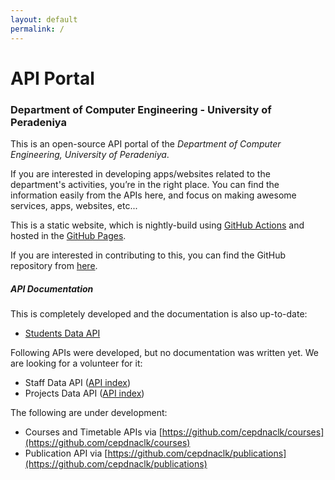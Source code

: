 ```yaml
---
layout: default
permalink: /
---
```


# API Portal
### Department of Computer Engineering - University of Peradeniya

This is an open-source API portal of the *Department of Computer Engineering, University of Peradeniya*.

If you are interested in developing apps/websites related to the department's activities, you’re in the right place. You can find the information easily from the APIs here, and focus on making awesome services, apps, websites, etc...

This is a static website, which is nightly-build using [GitHub Actions](https://github.com/features/actions) and hosted in the [GitHub Pages](https://pages.github.com/).

If you are interested in contributing to this, you can find the GitHub repository from [here](https://github.com/cepdnaclk/api.ce.pdn.ac.lk).


##### API Documentation

This is completely developed and the documentation is also up-to-date:
- [Students Data API](./docs/students/)

Following APIs were developed, but no documentation was written yet. We are looking for a volunteer for it:
- Staff Data API ([API index](./people/v1/staff/))
- Projects Data API ([API index](./projects/v1/))

The following are under development:
- Courses and Timetable APIs via [https://github.com/cepdnaclk/courses](https://github.com/cepdnaclk/courses)
- Publication API via [https://github.com/cepdnaclk/publications](https://github.com/cepdnaclk/publications)
